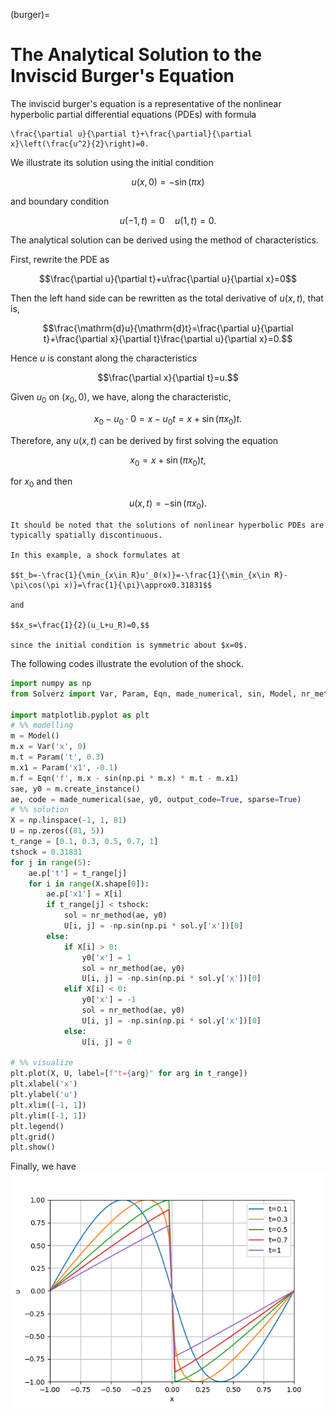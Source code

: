 (burger)=

# The Analytical Solution to the Inviscid Burger's Equation

The inviscid burger's equation is a representative of the nonlinear hyperbolic partial differential equations (PDEs) with formula
```{math}
\frac{\partial u}{\partial t}+\frac{\partial}{\partial x}\left(\frac{u^2}{2}\right)=0.
```

We illustrate its solution using the initial condition

$$u(x,0)=-\sin(\pi x)$$

and boundary condition

$$u(-1,t)=0\quad u(1,t)=0.$$

The analytical solution can be derived using the method of characteristics. 

First, rewrite the PDE as 

$$\frac{\partial u}{\partial t}+u\frac{\partial u}{\partial x}=0$$

Then the left hand side can be rewritten as the total derivative of $u(x,t)$, that is,

$$\frac{\mathrm{d}u}{\mathrm{d}t}=\frac{\partial u}{\partial t}+\frac{\partial x}{\partial t}\frac{\partial u}{\partial x}=0.$$

Hence $u$ is constant along the characteristics 

$$\frac{\partial x}{\partial t}=u.$$

Given $u_0$ on $(x_0,0)$, we have, along the characteristic,

$$x_0- u_0\cdot 0=x-u_0t=x+\sin(\pi x_0)t.$$

Therefore, any $u(x,t)$ can be derived by first solving the equation

$$x_0=x+\sin(\pi x_0)t,$$

for $x_0$ and then

$$u(x,t)=-\sin(\pi x_0).$$

```{note}
It should be noted that the solutions of nonlinear hyperbolic PDEs are typically spatially discontinuous.

In this example, a shock formulates at

$$t_b=-\frac{1}{\min_{x\in R}u'_0(x)}=-\frac{1}{\min_{x\in R}-\pi\cos(\pi x)}=\frac{1}{\pi}\approx0.31831$$

and

$$x_s=\frac{1}{2}(u_L+u_R)=0,$$ 

since the initial condition is symmetric about $x=0$.
```

The following codes illustrate the evolution of the shock.
```python
import numpy as np
from Solverz import Var, Param, Eqn, made_numerical, sin, Model, nr_method

import matplotlib.pyplot as plt
# %% modelling
m = Model()
m.x = Var('x', 0)
m.t = Param('t', 0.3)
m.x1 = Param('x1', -0.1)
m.f = Eqn('f', m.x - sin(np.pi * m.x) * m.t - m.x1)
sae, y0 = m.create_instance()
ae, code = made_numerical(sae, y0, output_code=True, sparse=True)
# %% solution
X = np.linspace(-1, 1, 81)
U = np.zeros((81, 5))
t_range = [0.1, 0.3, 0.5, 0.7, 1]
tshock = 0.31831
for j in range(5):
    ae.p['t'] = t_range[j]
    for i in range(X.shape[0]):
        ae.p['x1'] = X[i]
        if t_range[j] < tshock:
            sol = nr_method(ae, y0)
            U[i, j] = -np.sin(np.pi * sol.y['x'])[0]
        else:
            if X[i] > 0:
                y0['x'] = 1
                sol = nr_method(ae, y0)
                U[i, j] = -np.sin(np.pi * sol.y['x'])[0]
            elif X[i] < 0:
                y0['x'] = -1
                sol = nr_method(ae, y0)
                U[i, j] = -np.sin(np.pi * sol.y['x'])[0]
            else:
                U[i, j] = 0

# %% visualize
plt.plot(X, U, label=[f"t={arg}" for arg in t_range])
plt.xlabel('x')
plt.ylabel('u')
plt.xlim([-1, 1])
plt.ylim([-1, 1])
plt.legend()
plt.grid()
plt.show()
```
Finally, we have
![image.png](fig/burger.png)
